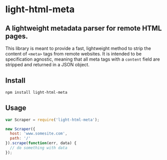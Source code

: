 light-html-meta
===============================================================================
A lightweight metadata parser for remote HTML pages.
-------------------------------------------------------------------------------
This library is meant to provide a fast, lightweight method to strip the 
content of `<meta>` tags from remote websites. It is intended to be 
specification agnostic, meaning that all meta tags with a `content` field are 
stripped and returned in a JSON object.

Install
-------------------------------------------------------------------------------
```
npm install light-html-meta
```

Usage
-------------------------------------------------------------------------------
```javascript
var Scraper = require('light-html-meta');

new Scraper({
  host: 'www.somesite.com',
  path: '/'
}).scrape(function(err, data) {
  // do something with data
});
```
